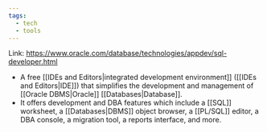 ```yaml
---
tags:
  - tech
  - tools
---
```

Link: https://www.oracle.com/database/technologies/appdev/sql-developer.html

- A free [[IDEs and Editors|integrated development environment]] ([[IDEs and Editors|IDE]]) that simplifies the development and management of [[Oracle DBMS|Oracle]] [[Databases|Database]].
- It offers development and DBA features which include a [[SQL]] worksheet, a [[Databases|DBMS]] object browser, a [[PL/SQL]] editor, a DBA console, a migration tool, a reports interface, and more.